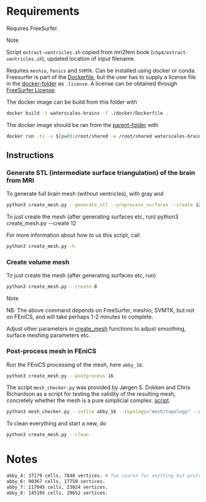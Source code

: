 # Requirements

Requires FreeSurfer.

> [!NOTE]  
> Script `extract-ventricles.sh` copied from mri2fem book (`chp4/extract-ventricles.sh`), updated location of input filename.

Requires `meshio`, `fenics` and `SVMTK`.
Can be installed using docker or conda.
Freesurfer is part of the [Dockerfile](./docker/Dockerfile), but the user has to supply a license file in the [docker-folder](./docker/) as `.license`.
A license can be obtained through [FreeSurfer License](https://surfer.nmr.mgh.harvard.edu/fswiki/License).

The docker image can be build from this folder with

```bash
docker build -t waterscales-brains -f ./docker/Dockerfile .
```

The docker image should be ran from the [parent-folder](./..) with

```bash
docker run -ti -v $(pwd):/root/shared -w /root/shared waterscales-brains
```

## Instructions

### Generate STL (intermediate surface triangulation) of the brain from MRI

To generate full brain mesh (without ventricles), with gray and

```bash
python3 create_mesh.py --generate_stl --preprocess_surfaces --create 12
```

To just create the mesh (after generating surfaces etc, run)
python3 create_mesh.py --create 12

For more information about how to us this script, call

```bash
python3 create_mesh.py -h
```

### Create volume mesh

To just create the mesh (after generating surfaces etc, run)

```bash
python3 create_mesh.py --create 8
```

> [!NOTE]  
> NB: The above command depends on FreeSurfer, meshio, SVMTK, but not on FEniCS, and will take perhaps 1-2 minutes to complete.

Adjust other parameters in [create_mesh](./create_mesh.py) functions to adjust smoothing, surface meshing parameters etc.

### Post-process mesh in FEniCS

Run the FEniCS processing of the mesh, here `abby_16`:

```bash
python3 create_mesh.py --postprocess 16
```

The script `mesh_checker.py` was provided by Jørgen S. Dokken and Chris
Richardson as a script for testing the validity of the resulting
mesh, concretely whether the mesh is a pure simplicial complex.
[script](https://gist.github.com/jorgensd/4ebce24192b75a060f342ccf6f4c6555).

```bash
python3 mesh_checker.py --infile abby_16 --topology="mesh/topology" --geometry="mesh/coordinates"
```

To clean everything and start a new, do

```bash
python3 create_mesh.py --clean
```

# Notes

```bash
abby_4: 37179 cells, 7848 vertices. # Too coarse for anything but prototyping
abby_6: 90367 cells, 17750 vertices.
abby_7: 117045 cells, 23024 vertices.
abby_8: 145195 cells, 28652 vertices.
```
